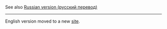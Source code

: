 See also [Russian version (русский перевод)](https://ethereum.github.io/solidity//docs/home/)  

***

English version moved to a new [site](https://ethereum.github.io/solidity/docs/home/).